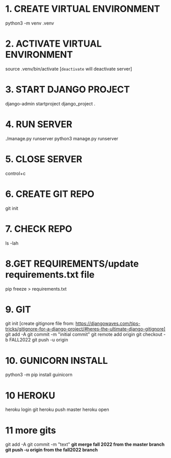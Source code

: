 # 1. CREATE VIRTUAL ENVIRONMENT
python3 -m venv .venv
# 2. ACTIVATE VIRTUAL ENVIRONMENT
source .venv/bin/activate [`deactivate` will deactivate server]
# 3. START DJANGO PROJECT
django-admin startproject django_project . 
# 4. RUN SERVER
./manage.py runserver <or> python3 manage.py runserver
# 5. CLOSE SERVER
control+c
# 6. CREATE GIT REPO
git init
# 7. CHECK REPO
ls -lah
# 8.GET REQUIREMENTS/update requirements.txt file
pip freeze > requirements.txt
# 9. GIT 
git init
[create gitignore file from: https://djangowaves.com/tips-tricks/gitignore-for-a-django-project/#heres-the-ultimate-django-gitignore]
git add -A
git commit -m "initial commit"
git remote add origin 
git checkout -b FALL2022
git push -u origin 
# 10. GUNICORN INSTALL
python3 -m pip install guinicorn
# 10 HEROKU
heroku login
git heroku push master
heroku open
# 11 more gits
git add -A
git commit -m "text"
**git merge fall 2022 from the master branch**
**git push -u origin from the fall2022 branch**